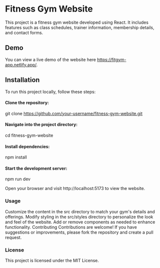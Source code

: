 # Fitness Gym Website
This project is a fitness gym website developed using React. It includes features such as class schedules, trainer information, membership details, and contact forms.

## Demo
You can view a live demo of the website here https://fitgym-app.netlify.app/.


## Installation
To run this project locally, follow these steps:

#### Clone the repository:
git clone https://github.com/your-username/fitness-gym-website.git


#### Navigate into the project directory:
cd fitness-gym-website

#### Install dependencies:
npm install

#### Start the development server:
npm run dev

Open your browser and visit http://localhost:5173 to view the website.

### Usage
Customize the content in the src directory to match your gym's details and offerings.
Modify styling in the src/styles directory to personalize the look and feel of the website.
Add or remove components as needed to enhance functionality.
Contributing
Contributions are welcome! If you have suggestions or improvements, please fork the repository and create a pull request.

### License
This project is licensed under the MIT License.
